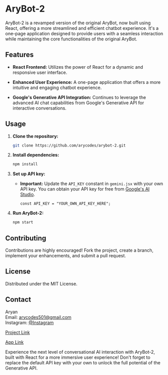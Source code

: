 # AryBot-2

AryBot-2 is a revamped version of the original AryBot, now built using React, offering a more streamlined and efficient chatbot experience. It's a one-page application designed to provide users with a seamless interaction while maintaining the core functionalities of the original AryBot.

## Features

- **React Frontend:** Utilizes the power of React for a dynamic and responsive user interface.
  
- **Enhanced User Experience:** A one-page application that offers a more intuitive and engaging chatbot experience.
  
- **Google's Generative API Integration:** Continues to leverage the advanced AI chat capabilities from Google's Generative API for interactive conversations.

## Usage

1. **Clone the repository:**
   ```sh
   git clone https://github.com/arycodes/arybot-2.git
   ```
   
2. **Install dependencies:**
   ```sh
   npm install
   ```

3. **Set up API key:**
   - **Important:** Update the `API_KEY` constant in `gemini.jsx` with your own API key. You can obtain your API key for free from [Google's AI Studio](https://aistudio.google.com/app).
     ```JS
     const API_KEY = "YOUR_OWN_API_KEY_HERE";
     ```
   
4. **Run AryBot-2:**
   ```sh
   npm start
   ```

## Contributing

Contributions are highly encouraged! Fork the project, create a branch, implement your enhancements, and submit a pull request.

## License

Distributed under the MIT License.

## Contact

Aryan  
Email: arycodes501@gmail.com  
Instagram: [@Instagram](https://instagram.com/arycodes)

[Project Link](https://github.com/arycodes/arybot-2)

[App Link](https://myarybot.web.app)

Experience the next level of conversational AI interaction with AryBot-2, built with React for a more immersive user experience! Don't forget to replace the default API key with your own to unlock the full potential of the Generative API.
